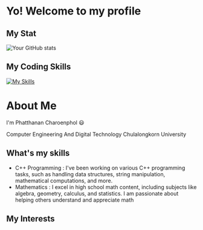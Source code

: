 # Yo! Welcome to my profile

## My Stat
![Your GitHub stats](https://github-readme-stats.vercel.app/api?username=View-MG&show_icons=true)

## My Coding Skills

[![My Skills](https://skillicons.dev/icons?i=c,cpp,py,js,html,css)](https://skillicons.dev)

# About Me
I'm Phatthanan Charoenphol :smiley:

Computer Engineering And Digital Technology Chulalongkorn University

## What's my skills
- C++ Programming : 
    I've been working on various C++ programming tasks, such as handling data structures, string manipulation, mathematical computations, and more.
- Mathematics : I excel in high school math content, including subjects like algebra, geometry, calculus, and statistics. I am passionate about helping others understand and appreciate math

## My Interests


##
